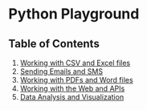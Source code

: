 
# Python Playground

## Table of Contents
1. [Working with CSV and Excel files](./csv_excel/README.md)
2. [Sending Emails and SMS]()
3. [Working with PDFs and Word files]()
4. [Working with the Web and APIs]()
5. [Data Analysis and Visualization]()